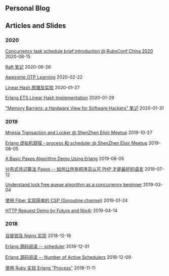 ## Personal Blog
## Articles and Slides
### 2020
[Concurrency task schedule brief introduction @ RubyConf China 2020](./slides/Concurrency-task-schedule-brief-introduction@RubyConf-China-2020.key) 2020-08-15

[Raft 笔记](https://ruby-china.org/topics/40018)  2020-06-26

[Awesome OTP Learning](https://github.com/yfractal/awesome-otp-learning) 2020-02-22

[Linear Hash 原理及实现](https://ruby-china.org/topics/39466) 2020-01-27

[Erlang ETS Linear Hash Implementation](https://ruby-china.org/topics/39470) 2020-01-29

["Memory Barriers: a Hardware View for Software Hackers" 笔记](https://ruby-china.org/topics/39474) 2020-01-31

### 2019
[Mnesia Transaction and Locker @ ShenZhen Elixir Meetup](https://github.com/Pragmatic-Elixir-Meetup/shenzhen-meetup/tree/master/2019-10-27/mnesia-transaction-and-locker) 2019-10-27

[Erlang 虚拟机窥探 - process 和 scheduler @ ShenZhen Elixir Meetup](https://github.com/Pragmatic-Elixir-Meetup/shenzhen-meetup/tree/master/2019-08-04/erlang%20%E8%99%9A%E6%8B%9F%E6%9C%BA%E7%AA%A5%E6%8E%A2%20-%20%E4%BD%BF%E7%94%A8%20ruby%20%E6%A8%A1%E6%8B%9F%20erlang%20process%20%E5%92%8C%20scheduler) 2019-08-05

[A Basic Paxos Algorithm Demo Using Erlang](https://ruby-china.org/topics/38909) 2019-08-05

[分布式共识算法 Paxos -- 如何让所有程序员认可 PHP 才是最好的语言](https://ruby-china.org/topics/38833) 2019-07-12

[Understand lock free queue algorithm as a concurrency beginner](https://ruby-china.org/topics/38086) 2019-02-04

[使用 Fiber 实现简单的 CSP (Goroutine channel)](https://ruby-china.org/topics/38041) 2019-01-24

[HTTP Request Demo by Future and Nio4r](https://ruby-china.org/topics/38404) 2019-04-14

### 2018
[自旋锁及 Nginx 实现](https://ruby-china.org/topics/37916) 2018-12-18

[Erlang 源码阅读 -- scheduler](https://ruby-china.org/topics/37840) 2018-12-01

[Erlang 源码阅读 -- Number of Active Schedulers](https://ruby-china.org/topics/37874) 2018-12-09

[使用 Ruby 实现 Erlang "Process"](https://ruby-china.org/topics/37750) 2018-11-11
